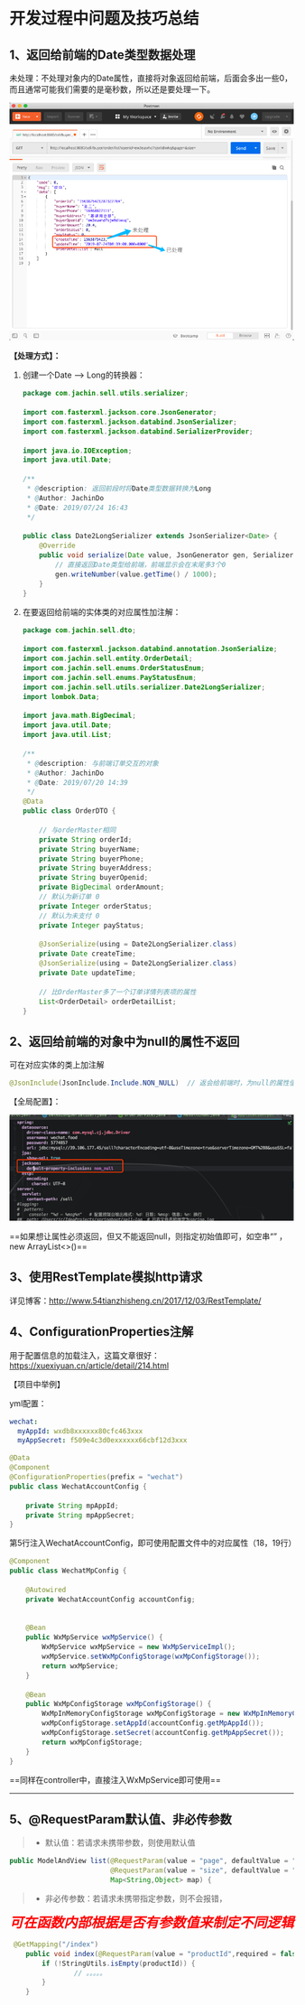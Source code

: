 # 开发过程中问题及技巧总结

## 1、返回给前端的Date类型数据处理



未处理：不处理对象内的Date属性，直接将对象返回给前端，后面会多出一些0，而且通常可能我们需要的是毫秒数，所以还是要处理一下。

![image-20190724171041615](../PicSource/image-20190724171041615.png)



**【处理方式】：**

1. 创建一个Date —> Long的转换器：

   ```java
   package com.jachin.sell.utils.serializer;
   
   import com.fasterxml.jackson.core.JsonGenerator;
   import com.fasterxml.jackson.databind.JsonSerializer;
   import com.fasterxml.jackson.databind.SerializerProvider;
   
   import java.io.IOException;
   import java.util.Date;
   
   /**
    * @description: 返回前段时将Date类型数据转换为Long
    * @Author: JachinDo
    * @Date: 2019/07/24 16:43
    */
   
   public class Date2LongSerializer extends JsonSerializer<Date> {
       @Override
       public void serialize(Date value, JsonGenerator gen, SerializerProvider serializers) throws IOException {
           // 直接返回Date类型给前端，前端显示会在末尾多3个0
           gen.writeNumber(value.getTime() / 1000);
       }
   }
   ```



2. 在要返回给前端的实体类的对应属性加注解：

   ```java
   package com.jachin.sell.dto;
   
   import com.fasterxml.jackson.databind.annotation.JsonSerialize;
   import com.jachin.sell.entity.OrderDetail;
   import com.jachin.sell.enums.OrderStatusEnum;
   import com.jachin.sell.enums.PayStatusEnum;
   import com.jachin.sell.utils.serializer.Date2LongSerializer;
   import lombok.Data;
   
   import java.math.BigDecimal;
   import java.util.Date;
   import java.util.List;
   
   /**
    * @description: 与前端订单交互的对象
    * @Author: JachinDo
    * @Date: 2019/07/20 14:39
    */
   @Data
   public class OrderDTO {
   
       // 与orderMaster相同
       private String orderId;
       private String buyerName;
       private String buyerPhone;
       private String buyerAddress;
       private String buyerOpenid;
       private BigDecimal orderAmount;
       // 默认为新订单 0
       private Integer orderStatus;
       // 默认为未支付 0
       private Integer payStatus;
   
       @JsonSerialize(using = Date2LongSerializer.class)
       private Date createTime;
       @JsonSerialize(using = Date2LongSerializer.class)
       private Date updateTime;
   
       // 比OrderMaster多了一个订单详情列表项的属性
       List<OrderDetail> orderDetailList;
   }
   ```





## 2、返回给前端的对象中为null的属性不返回

可在对应实体的类上加注解

```java
@JsonInclude(JsonInclude.Include.NON_NULL)  // 返会给前端时，为null的属性值不返回
```



【全局配置】：

![image-20190724173430063](../PicSource/image-20190724173430063.png)



==如果想让属性必须返回，但又不能返回null，则指定初始值即可，如空串“” ，new ArrayList<>()==





## 3、使用RestTemplate模拟http请求

详见博客：http://www.54tianzhisheng.cn/2017/12/03/RestTemplate/



## 4、ConfigurationProperties注解

用于配置信息的加载注入，这篇文章很好：https://xuexiyuan.cn/article/detail/214.html

【项目中举例】

yml配置：

```yml
wechat:
  myAppId: wxdb8xxxxxx80cfc463xxx
  myAppSecret: f509e4c3d0exxxxxx66cbf12d3xxx
```





```java
@Data
@Component
@ConfigurationProperties(prefix = "wechat")
public class WechatAccountConfig {

    private String mpAppId;
    private String mpAppSecret;
}
```





第5行注入WechatAccountConfig，即可使用配置文件中的对应属性（18，19行）

```java
@Component
public class WechatMpConfig {

    @Autowired
    private WechatAccountConfig accountConfig;


    @Bean
    public WxMpService wxMpService() {
        WxMpService wxMpService = new WxMpServiceImpl();
        wxMpService.setWxMpConfigStorage(wxMpConfigStorage());
        return wxMpService;
    }

    @Bean
    public WxMpConfigStorage wxMpConfigStorage() {
        WxMpInMemoryConfigStorage wxMpConfigStorage = new WxMpInMemoryConfigStorage();
        wxMpConfigStorage.setAppId(accountConfig.getMpAppId());
        wxMpConfigStorage.setSecret(accountConfig.getMpAppSecret());
        return wxMpConfigStorage;
    }
}
```

==同样在controller中，直接注入WxMpService即可使用==

------



## 5、@RequestParam默认值、非必传参数

> - 默认值：若请求未携带参数，则使用默认值

```java
public ModelAndView list(@RequestParam(value = "page", defaultValue = "1") Integer page,
                         @RequestParam(value = "size", defaultValue = "10") Integer size,
                         Map<String,Object> map) {
```



> - 非必传参数：若请求未携带指定参数，则不会报错，

***<font color='red' size=5>可在函数内部根据是否有参数值来制定不同逻辑</font>***

```java
 @GetMapping("/index")
    public void index(@RequestParam(value = "productId",required = false) String productId, Map<String,Object> map) {
        if (!StringUtils.isEmpty(productId)) {
				// 。。。。。
        }
    }
```

